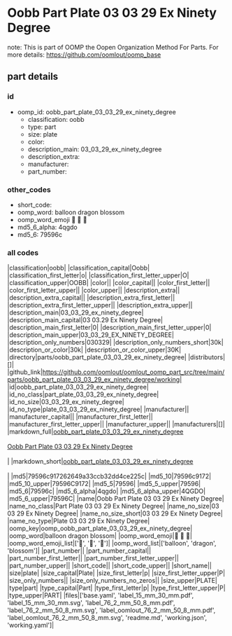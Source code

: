 # Oobb Part Plate 03 03 29 Ex Ninety Degree  

note: This is part of OOMP the Oopen Organization Method For Parts. For more details: https://github.com/oomlout/oomp_base

##  part details





### id
* oomp_id: oobb_part_plate_03_03_29_ex_ninety_degree
  * classification: oobb
  * type: part
  * size: plate
  * color: 
  * description_main: 03_03_29_ex_ninety_degree
  * description_extra: 
  * manufacturer: 
  * part_number: 

### other_codes
* short_code: 
* oomp_word: balloon dragon blossom
* oomp_word_emoji :balloon: :dragon: :blossom:
* md5_6_alpha: 4qgdo
* md5_6: 79596c

### all codes 
|classification|oobb|
|classification_capital|Oobb|
|classification_first_letter|o|
|classification_first_letter_upper|O|
|classification_upper|OOBB|
|color||
|color_capital||
|color_first_letter||
|color_first_letter_upper||
|color_upper||
|description_extra||
|description_extra_capital||
|description_extra_first_letter||
|description_extra_first_letter_upper||
|description_extra_upper||
|description_main|03_03_29_ex_ninety_degree|
|description_main_capital|03 03.29 Ex Ninety Degree|
|description_main_first_letter|0|
|description_main_first_letter_upper|0|
|description_main_upper|03_03_29_EX_NINETY_DEGREE|
|description_only_numbers|030329|
|description_only_numbers_short|30k|
|description_or_color|30k|
|description_or_color_upper|30K|
|directory|parts/oobb_part_plate_03_03_29_ex_ninety_degree|
|distributors|[]|
|github_link|https://github.com/oomlout/oomlout_oomp_part_src/tree/main/parts/oobb_part_plate_03_03_29_ex_ninety_degree/working|
|id|oobb_part_plate_03_03_29_ex_ninety_degree|
|id_no_class|part_plate_03_03_29_ex_ninety_degree|
|id_no_size|03_03_29_ex_ninety_degree|
|id_no_type|plate_03_03_29_ex_ninety_degree|
|manufacturer||
|manufacturer_capital||
|manufacturer_first_letter||
|manufacturer_first_letter_upper||
|manufacturer_upper||
|manufacturers|[]|
|markdown_full|[oobb_part_plate_03_03_29_ex_ninety_degree](https://github.com/oomlout/oomlout_oomp_part_src/tree/main/parts/oobb_part_plate_03_03_29_ex_ninety_degree/working)<br>[](https://github.com/oomlout/oomlout_oomp_part_src/tree/main/parts/oobb_part_plate_03_03_29_ex_ninety_degree/working)<br>[Oobb Part Plate 03 03 29 Ex Ninety Degree](https://github.com/oomlout/oomlout_oomp_part_src/tree/main/parts/oobb_part_plate_03_03_29_ex_ninety_degree/working)<br><br>|
|markdown_short|[oobb_part_plate_03_03_29_ex_ninety_degree](https://github.com/oomlout/oomlout_oomp_part_src/tree/main/parts/oobb_part_plate_03_03_29_ex_ninety_degree/working)<br><br>|
|md5|79596c917262649a33ccb32dd4ce225c|
|md5_10|79596c9172|
|md5_10_upper|79596C9172|
|md5_5|79596|
|md5_5_upper|79596|
|md5_6|79596c|
|md5_6_alpha|4qgdo|
|md5_6_alpha_upper|4QGDO|
|md5_6_upper|79596C|
|name|Oobb Part Plate 03 03 29 Ex Ninety Degree|
|name_no_class|Part Plate 03 03 29 Ex Ninety Degree|
|name_no_size|03 03 29 Ex Ninety Degree|
|name_no_size_short|03 03 29 Ex Ninety Degree|
|name_no_type|Plate 03 03 29 Ex Ninety Degree|
|oomp_key|oomp_oobb_part_plate_03_03_29_ex_ninety_degree|
|oomp_word|balloon dragon blossom|
|oomp_word_emoji|:balloon: :dragon: :blossom:|
|oomp_word_emoji_list|[':balloon:', ':dragon:', ':blossom:']|
|oomp_word_list|['balloon', 'dragon', 'blossom']|
|part_number||
|part_number_capital||
|part_number_first_letter||
|part_number_first_letter_upper||
|part_number_upper||
|short_code||
|short_code_upper||
|short_name||
|size|plate|
|size_capital|Plate|
|size_first_letter|p|
|size_first_letter_upper|P|
|size_only_numbers||
|size_only_numbers_no_zeros||
|size_upper|PLATE|
|type|part|
|type_capital|Part|
|type_first_letter|p|
|type_first_letter_upper|P|
|type_upper|PART|
|files|['base.yaml', 'label_15_mm_30_mm.pdf', 'label_15_mm_30_mm.svg', 'label_76_2_mm_50_8_mm.pdf', 'label_76_2_mm_50_8_mm.svg', 'label_oomlout_76_2_mm_50_8_mm.pdf', 'label_oomlout_76_2_mm_50_8_mm.svg', 'readme.md', 'working.json', 'working.yaml']|
